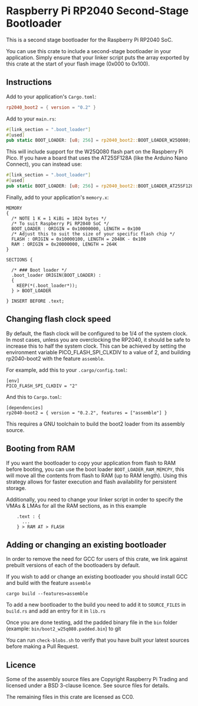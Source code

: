 # Raspberry Pi RP2040 Second-Stage Bootloader

This is a second stage bootloader for the Raspberry Pi RP2040 SoC.

You can use this crate to include a second-stage bootloader in your application. Simply ensure that your linker script 
puts the array exported by this crate at the start of your flash image (0x000 to 0x100).

## Instructions

Add to your application's `Cargo.toml`:

```toml
rp2040_boot2 = { version = "0.2" }
```

Add to your `main.rs`:

```rust
#[link_section = ".boot_loader"]
#[used]
pub static BOOT_LOADER: [u8; 256] = rp2040_boot2::BOOT_LOADER_W25Q080;
```

This will include support for the W25Q080 flash part on the Raspberry Pi Pico. If you have a board that uses the AT25SF128A (like the Arduino Nano Connect), you can instead use:

```rust
#[link_section = ".boot_loader"]
#[used]
pub static BOOT_LOADER: [u8; 256] = rp2040_boot2::BOOT_LOADER_AT25SF128A;
```

Finally, add to your application's `memory.x`:

```
MEMORY
{
  /* NOTE 1 K = 1 KiBi = 1024 bytes */
  /* To suit Raspberry Pi RP2040 SoC */
  BOOT_LOADER : ORIGIN = 0x10000000, LENGTH = 0x100
  /* Adjust this to suit the size of your specific flash chip */
  FLASH : ORIGIN = 0x10000100, LENGTH = 2048K - 0x100
  RAM : ORIGIN = 0x20000000, LENGTH = 264K
}

SECTIONS {

  /* ### Boot loader */
  .boot_loader ORIGIN(BOOT_LOADER) :
  {
    KEEP(*(.boot_loader*));
  } > BOOT_LOADER

} INSERT BEFORE .text;
```

## Changing flash clock speed

By default, the flash clock will be configured to be 1/4 of the system clock.
In most cases, unless you are overclocking the RP2040, it should be safe to increase
this to half the system clock. This can be achieved by setting the environment
variable PICO_FLASH_SPI_CLKDIV to a value of 2, and building rp2040-boot2 with the
feature `assemble`.

For example, add this to your `.cargo/config.toml`:
```
[env]
PICO_FLASH_SPI_CLKDIV = "2"
```
And this to `Cargo.toml`:
```
[dependencies]
rp2040-boot2 = { version = "0.2.2", features = ["assemble"] }
```

This requires a GNU toolchain to build the boot2 loader from its assembly source.

## Booting from RAM

If you want the bootloader to copy your application from flash to RAM before booting, you can use the boot loader `BOOT_LOADER_RAM_MEMCPY`, this will move all the contents from flash to RAM (up to RAM length). Using this strategy allows for faster execution and flash availability for persistent storage.

Additionally, you need to change your linker script in order to specify the VMAs & LMAs for all the RAM sections, as in this example

```
    .text : {
      ...
    } > RAM AT > FLASH
```

## Adding or changing an existing bootloader

In order to remove the need for GCC for users of this crate, we link against prebuilt versions of each of the bootloaders by default.

If you wish to add or change an existing bootloader you should install GCC and build with the feature `assemble`

```
cargo build --features=assemble
```

To add a new bootloader to the build you need to add it to `SOURCE_FILES` in `build.rs` and add an entry for it in `lib.rs`

Once you are done testing, add the padded binary file in the `bin` folder (example: `bin/boot2_w25q080.padded.bin`) to git

You can run `check-blobs.sh` to verify that you have built your latest sources before making a Pull Request.

## Licence

Some of the assembly source files are Copyright Raspberry Pi Trading and licensed under a BSD 3-clause licence. See source files for details.

The remaining files in this crate are licensed as CC0.

